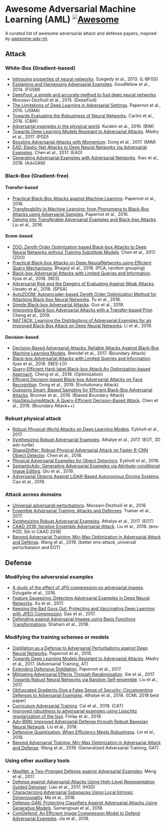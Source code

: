 # Awesome Adversarial Machine Learning (AML) [![Awesome](https://cdn.rawgit.com/sindresorhus/awesome/d7305f38d29fed78fa85652e3a63e154dd8e8829/media/badge.svg)](https://github.com/sindresorhus/awesome) 
A curated list of awesome adversarial attack and defense papers, inspired by [awesome-adv-ml](https://github.com/yenchenlin/awesome-adversarial-machine-learning).

## Attack

### White-Box (Gradient-based)
* [Intriguing properties of neural networks](https://arxiv.org/abs/1312.6199). Szegedy et al., 2013. (L-BFGS)
* [Explaining and Harnessing Adversarial Examples](https://arxiv.org/abs/1412.6572). Goodfellow et al., 2014. (FGSM)
* [DeepFool: a simple and accurate method to fool deep neural networks](https://arxiv.org/abs/1511.04599). Moosavi-Dezfooli et al., 2015. (DeepFool)
* [The Limitations of Deep Learning in Adversarial Settings](https://arxiv.org/abs/1511.07528). Papernot et al., 2015. (JSMA)
* [Towards Evaluating the Robustness of Neural Networks](https://arxiv.org/abs/1608.04644). Carlini et al., 2016. (C&W)
* [Adversarial examples in the physical world](https://arxiv.org/abs/1607.02533). Kurakin et al., 2016. (BIM)
* [Towards Deep Learning Models Resistant to Adversarial Attacks](https://arxiv.org/abs/1706.06083). Madry et al., 2017. (PGD)
* [Boosting Adversarial Attacks with Momentum](https://arxiv.org/abs/1710.06081). Dong et al., 2017. (MIM)
* [EAD: Elastic-Net Attacks to Deep Neural Networks via Adversarial Examples](https://arxiv.org/abs/1709.04114). Chen et al., 2017. (EAD)
* [Generating Adversarial Examples with Adversarial Networks](https://arxiv.org/abs/1801.02610). Xiao et al., 2018. (AdvGAN)

### Black-Box (Gradient-free)
#### Transfer-based
* [Practical Black-Box Attacks against Machine Learning](https://arxiv.org/abs/1602.02697). Papernot et al., 2016.
* [Transferability in Machine Learning: from Phenomena to Black-Box Attacks using Adversarial Samples](https://arxiv.org/abs/1605.07277). Papernot et al., 2016.
* [Delving into Transferable Adversarial Examples and Black-box Attacks](https://arxiv.org/abs/1611.02770). Liu et al., 2016.

#### Score-based
* [ZOO: Zeroth Order Optimization based Black-box Attacks to Deep Neural Networks without Training Substitute Models](https://arxiv.org/abs/1708.03999). Chen et al., 2017. (ZOO)
* [Practical Black-box Attacks on Deep NeuralNetworks using Efficient Query Mechanisms](http://openaccess.thecvf.com/content_ECCV_2018/html/Arjun_Nitin_Bhagoji_Practical_Black-box_Attacks_ECCV_2018_paper.html). Bhagoji et al., 2018. (PCA, random grouping)
* [Black-box Adversarial Attacks with Limited Queries and Information](https://arxiv.org/abs/1804.08598). Ilyas et al., 2018. (NES)
* [Adversarial Risk and the Dangers of Evaluating Against Weak Attacks](https://arxiv.org/abs/1802.05666). Uesato et al., 2018. (SPSA)
* [AutoZOOM: Autoencoder-based Zeroth Order Optimization Method for Attacking Black-box Neural Networks](https://arxiv.org/abs/1805.11770). Tu et al., 2018.
* [Simple Black-box Adversarial Attacks](https://arxiv.org/abs/1905.07121). Guo et al., 2019.
* [Improving Black-box Adversarial Attacks with a Transfer-based Prior](https://arxiv.org/abs/1906.06919). Cheng et al., 2019.
* [NATTACK: Learning the Distributions of Adversarial Examples for an Improved Black-Box Attack on Deep Neural Networks](https://arxiv.org/abs/1905.00441). Li et al., 2019.

#### Decision-based
* [Decision-Based Adversarial Attacks: Reliable Attacks Against Black-Box Machine Learning Models](https://arxiv.org/abs/1712.04248). Brendel et al., 2017. (Boundary Attack)
* [Black-box Adversarial Attacks with Limited Queries and Information](https://arxiv.org/abs/1804.08598). Ilyas et al., 2018. (NES-LO)
* [Query-Efficient Hard-label Black-box Attack:An Optimization-based Approach](https://arxiv.org/abs/1807.04457). Cheng et al., 2018. (Optimization)
* [Efficient Decision-based Black-box Adversarial Attacks on Face Recognition](https://arxiv.org/abs/1904.04433). Dong et al., 2019. (Evolutionary Attack)
* [Guessing Smart: Biased Sampling for Efficient Black-Box Adversarial Attacks](https://arxiv.org/abs/1812.09803). Brunner et al., 2019. (Biased Boundary Attack)
* [HopSkipJumpAttack: A Query-Efficient Decision-Based Attack](https://arxiv.org/abs/1904.02144). Chen et al., 2019. (Boundary Attack++)

### Robust physical attack
* [Robust Physical-World Attacks on Deep Learning Models](https://arxiv.org/abs/1707.08945). Eykholt et al., 2017. 
* [Synthesizing Robust Adversarial Examples](https://arxiv.org/abs/1707.07397). Athalye et al., 2017. (EOT, 3D adv-turtle)
* [ShapeShifter: Robust Physical Adversarial Attack on Faster R-CNN Object Detector](https://arxiv.org/abs/1804.05810). Chen et al., 2018.
* [Physical Adversarial Examples for Object Detectors](https://arxiv.org/abs/1807.07769). Eykholt et al., 2018.
* [SemanticAdv: Generating Adversarial Examples via Attribute-conditional Image Editing](https://arxiv.org/abs/1906.07927). Qiu et al., 2019.
* [Adversarial Objects Against LiDAR-Based Autonomous Driving Systems](https://arxiv.org/abs/1907.05418). Cao et al., 2019.

### Attack across domains
* [Universal adversarial perturbations](https://arxiv.org/abs/1610.08401). Moosavi-Dezfooli et al., 2016
* [Ensemble Adversarial Training: Attacks and Defenses](https://arxiv.org/abs/1705.07204). Tramer et al., 2017.
* [Synthesizing Robust Adversarial Examples](https://arxiv.org/abs/1707.07397). Athalye et al., 2017. (EOT)
* [CAAD 2018: Iterative Ensemble Adversarial Attack](https://arxiv.org/abs/1811.03456). Liu et al., 2018. (ens-PGD, 5th in CAAD 2018)
* [Beyond Adversarial Training: Min-Max Optimization in Adversarial Attack and Defense](https://arxiv.org/abs/1906.03563). Wang et al., 2019. (better ens-attack, universal perturbataion and EOT)

## Defense
### Modifying the adversraial examples
* [A study of the effect of JPG compression on adversarial images](https://arxiv.org/abs/1608.00853). Dziugaite et al., 2016.
* [Feature Squeezing: Detecting Adversarial Examples in Deep Neural Networks](https://arxiv.org/abs/1704.01155). Xu et al., 2017.
* [Keeping the Bad Guys Out: Protecting and Vaccinating Deep Learning with JPEG Compression](https://arxiv.org/abs/1705.02900). Das et al., 2017.
* [Defending against Adversarial Images using Basis Functions Transformations](https://arxiv.org/abs/1803.10840). Shaham et al., 2018.

### Modifying the training schemes or models
* [Distillation as a Defense to Adversarial Perturbations against Deep Neural Networks](https://arxiv.org/abs/1511.04508). Papernot et al., 2015.
* [Towards Deep Learning Models Resistant to Adversarial Attacks](https://arxiv.org/abs/1706.06083). Madry et al., 2017. (Adversarial Training, AT)
* [Extending Defensive Distillation](https://arxiv.org/abs/1705.05264). Papernot et al., 2017.
* [Mitigating Adversarial Effects Through Randomization](https://arxiv.org/abs/1711.01991). Xie et al., 2017.
* [Towards Robust Neural Networks via Random Self-ensemble](https://arxiv.org/abs/1712.00673). Liu et al., 2017.
* [Obfuscated Gradients Give a False Sense of Security: Circumventing Defenses to Adversarial Examples](https://arxiv.org/abs/1802.00420). Athalye et al., 2018. (ICML 2018 best paper)
* [Curriculum Adversarial Training](https://arxiv.org/abs/1805.04807). Cai et al., 2018. (CAT)
* [Improved robustness to adversarial examples using Lipschitz regularization of the loss](https://arxiv.org/abs/1810.00953). Finlay et al., 2018.
* [Adv-BNN: Improved Adversarial Defense through Robust Bayesian Neural Network](https://arxiv.org/abs/1810.01279). Liu et al., 2018.
* [Defensive Quantization: When Efficiency Meets Robustness](https://arxiv.org/abs/1904.08444). Lin et al., 2019.
* [Beyond Adversarial Training: Min-Max Optimization in Adversarial Attack and Defense](https://arxiv.org/abs/1906.03563). Wang et al., 2019. (Generalized Adversarial Training, GAT)

### Using other auxiliary tools
* [MagNet: a Two-Pronged Defense against Adversarial Examples](https://arxiv.org/abs/1705.09064). Meng et al., 2017. 
* [Defense against Adversarial Attacks Using High-Level Representation Guided Denoiser](https://arxiv.org/abs/1712.02976). Liao et al., 2017. (HGD)
* [Characterizing Adversarial Subspaces Using Local Intrinsic Dimensionality](https://arxiv.org/abs/1801.02613). Ma et al., 2018.
* [Defense-GAN: Protecting Classifiers Against Adversarial Attacks Using Generative Models](https://arxiv.org/abs/1805.06605). Samangouei et al., 2018.
* [ComDefend: An Efficient Image Compression Model to Defend Adversarial Examples](https://arxiv.org/abs/1811.12673). Jia et al., 2018.
